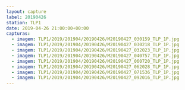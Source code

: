 ```yaml
---
layout: capture
label: 20190426
station: TLP1
date: 2019-04-26 21:00:00+00:00
capturas:
  - imagem: TLP1/2019/201904/20190426/M20190427_030159_TLP_1P.jpg
  - imagem: TLP1/2019/201904/20190426/M20190427_030218_TLP_1P.jpg
  - imagem: TLP1/2019/201904/20190426/M20190427_032023_TLP_1P.jpg
  - imagem: TLP1/2019/201904/20190426/M20190427_040757_TLP_1P.jpg
  - imagem: TLP1/2019/201904/20190426/M20190427_060720_TLP_1P.jpg
  - imagem: TLP1/2019/201904/20190426/M20190427_062028_TLP_1P.jpg
  - imagem: TLP1/2019/201904/20190426/M20190427_071536_TLP_1P.jpg
  - imagem: TLP1/2019/201904/20190426/M20190427_092016_TLP_1P.jpg
---
```

